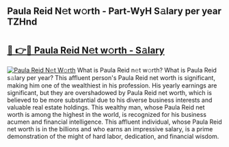 ## Paula Reid N𝚎t w𝚘rth - Part-WyH S𝚊lary per year TZHnd

# <h2><a href="http://gc36k4.nevu.top/?p=Paula+Reid">🔗 👉🔴 Paula Reid N𝚎t w𝚘rth - S𝚊lary</a></h2>

[![Paula Reid N𝚎t W𝚘rth](https://i.imgur.com/Oavwk0R.jpeg)](http://gc36k4.nevu.top/?p=Paula+Reid)
What is Paula Reid n𝚎t w𝚘rth? What is Paula Reid s𝚊lary per year?
This affluent person's Paula Reid net worth is significant, making him one of the wealthiest in his profession. His yearly earnings are significant, but they are overshadowed by Paula Reid net worth, which is believed to be more substantial due to his diverse business interests and valuable real estate holdings. This wealthy man, whose Paula Reid net worth is among the highest in the world, is recognized for his business acumen and financial intelligence. This affluent individual, whose Paula Reid net worth is in the billions and who earns an impressive salary, is a prime demonstration of the might of hard labor, dedication, and financial wisdom.
